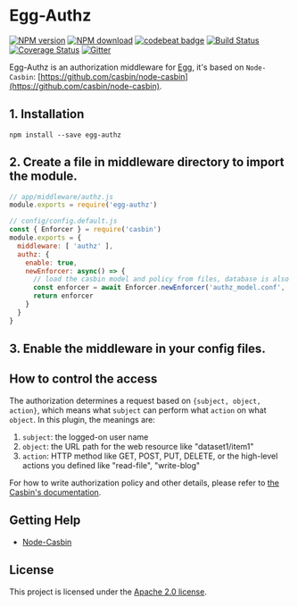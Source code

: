 Egg-Authz 
====
[![NPM version][npm-image]][npm-url]
[![NPM download][download-image]][download-url]
[![codebeat badge](https://codebeat.co/badges/9defa882-898c-4dcb-91a6-7e8f061ccaac)](https://codebeat.co/projects/github-com-node-casbin-egg-authz-master)
[![Build Status](https://travis-ci.org/node-casbin/egg-authz.svg?branch=master)](https://travis-ci.org/node-casbin/egg-authz)
[![Coverage Status](https://coveralls.io/repos/github/node-casbin/egg-authz/badge.svg?branch=master)](https://coveralls.io/github/node-casbin/egg-authz?branch=master)
[![Gitter](https://badges.gitter.im/Join%20Chat.svg)](https://gitter.im/casbin/lobby)

[npm-image]: https://img.shields.io/npm/v/egg-authz.svg?style=flat-square
[npm-url]: https://npmjs.org/package/egg-authz
[download-image]: https://img.shields.io/npm/dm/egg-authz.svg?style=flat-square
[download-url]: https://npmjs.org/package/egg-authz

Egg-Authz is an authorization middleware for [Egg](https://eggjs.org/), it's based on ``Node-Casbin``: [https://github.com/casbin/node-casbin](https://github.com/casbin/node-casbin).

## 1. Installation

```shell
npm install --save egg-authz
```

## 2. Create a file in middleware directory to import the module.

```js
// app/middleware/authz.js
module.exports = require('egg-authz')
```

```js
// config/config.default.js
const { Enforcer } = require('casbin')
module.exports = {
  middleware: [ 'authz' ],
  authz: {
    enable: true,
    newEnforcer: async() => {
      // load the casbin model and policy from files, database is also supported.
      const enforcer = await Enforcer.newEnforcer('authz_model.conf', 'authz_policy.csv')
      return enforcer
    }
  }
}
```

## 3. Enable the middleware in your config files.

## How to control the access

The authorization determines a request based on ``{subject, object, action}``, which means what ``subject`` can perform what ``action`` on what ``object``. In this plugin, the meanings are:

1. ``subject``: the logged-on user name
2. ``object``: the URL path for the web resource like "dataset1/item1"
3. ``action``: HTTP method like GET, POST, PUT, DELETE, or the high-level actions you defined like "read-file", "write-blog"


For how to write authorization policy and other details, please refer to [the Casbin's documentation](https://casbin.org).

## Getting Help

- [Node-Casbin](https://github.com/casbin/node-casbin)

## License

This project is licensed under the [Apache 2.0 license](LICENSE).
